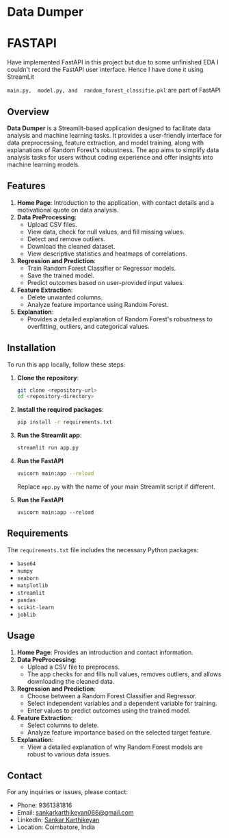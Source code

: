 # Data Dumper

# FASTAPI
Have implemented FastAPI in this project but due to some unfinished EDA I couldn't record the FastAPI user interface. Hence I have done it using StreamLit

``` main.py,  model.py, and  random_forest_classifie.pkl ``` are part of FastAPI

## Overview

**Data Dumper** is a Streamlit-based application designed to facilitate data analysis and machine learning tasks. It provides a user-friendly interface for data preprocessing, feature extraction, and model training, along with explanations of Random Forest's robustness. The app aims to simplify data analysis tasks for users without coding experience and offer insights into machine learning models.

## Features

1. **Home Page**: Introduction to the application, with contact details and a motivational quote on data analysis.
2. **Data PreProcessing**:
   - Upload CSV files.
   - View data, check for null values, and fill missing values.
   - Detect and remove outliers.
   - Download the cleaned dataset.
   - View descriptive statistics and heatmaps of correlations.
3. **Regression and Prediction**:
   - Train Random Forest Classifier or Regressor models.
   - Save the trained model.
   - Predict outcomes based on user-provided input values.
4. **Feature Extraction**:
   - Delete unwanted columns.
   - Analyze feature importance using Random Forest.
5. **Explanation**:
   - Provides a detailed explanation of Random Forest's robustness to overfitting, outliers, and categorical values.

## Installation

To run this app locally, follow these steps:

1. **Clone the repository**:

    ```bash
    git clone <repository-url>
    cd <repository-directory>
    ```

2. **Install the required packages**:

    ```bash
    pip install -r requirements.txt
    ```

3. **Run the Streamlit app**:

    ```bash
    streamlit run app.py
    ```

4. **Run the FastAPI**
   ```bash
   uvicorn main:app --reload
   ```

    Replace `app.py` with the name of your main Streamlit script if different.

4. **Run the FastAPI**
    ```
    uvicorn main:app --reload
    ```

## Requirements

The `requirements.txt` file includes the necessary Python packages:

- `base64`
- `numpy`
- `seaborn`
- `matplotlib`
- `streamlit`
- `pandas`
- `scikit-learn`
- `joblib`

## Usage

1. **Home Page**: Provides an introduction and contact information.
2. **Data PreProcessing**:
   - Upload a CSV file to preprocess.
   - The app checks for and fills null values, removes outliers, and allows downloading the cleaned data.
3. **Regression and Prediction**:
   - Choose between a Random Forest Classifier and Regressor.
   - Select independent variables and a dependent variable for training.
   - Enter values to predict outcomes using the trained model.
4. **Feature Extraction**:
   - Select columns to delete.
   - Analyze feature importance based on the selected target feature.
5. **Explanation**:
   - View a detailed explanation of why Random Forest models are robust to various data issues.

## Contact

For any inquiries or issues, please contact:

- Phone: 9361381816
- Email: sankarkarthikeyan066@gmail.com
- LinkedIn: [Sankar Karthikeyan](https://www.linkedin.com/in/sankar-karthikeyan/)
- Location: Coimbatore, India

